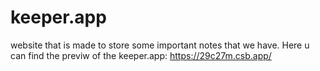 # keeper.app
website that is made to store some important notes that we have.
Here u can find the previw of the keeper.app:
https://29c27m.csb.app/
